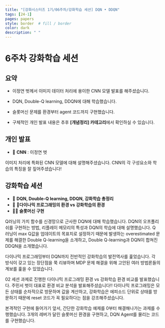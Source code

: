 ```yaml
---
title: "[강화시스터즈 1기/06주차/강화학습 세션] DQN • DDQN"
tags: [24-1]
pages: papers
style: border  # fill / border 
color: dark
description: " "
---
```


# 6주차 강화학습 세션

## 요약
- 이정연 벗께서 이미지 데이터 처리에 용이한 CNN 모델 발표를 해주셨습니다. 
- DQN, Double-Q learning, DDQN에 대해 학습했습니다. 
- 슬롯머신 문제를 환경부터 agent 코드까지 구현했습니다. 

- 구체적인 개인 발표 내용은 추후 **[개념정리] 카테고리**에서 확인하실 수 있습니다.  

## 개인 발표

- 📗 **CNN** : 이정연 벗

이미지 처리에 특화된 CNN 모델에 대해 설명해주셨습니다. CNN의 각 구성요소와 학습의 특징을 잘 짚어주셨습니다! 

## 강화학습 세션

- 📗 **DQN, Double-Q learning, DDQN, 강화학습 총정리**
- 📗 **다이나믹 프로그래밍의 환경 vs 강화학습의 환경**
- 👩‍💻 **슬롯머신 구현**

Q러닝의 가치 함수를 신경망으로 근사한 DQN에 대해 학습했습니다. DQN의 오프폴리쉬를 구현하는 방법, 리플레이 메모리의 특성과 DQN의 학습에 대해 설명했습니다. Q 러닝이 max Q값을 업데이트의 목표치로 설정하기 때문에 발생하는 overestimated 문제를 해결한 Double Q-learning을 소개하고, Double Q-learning과 DQN이 합쳐진 DDQN을 소개했습니다. 

다이나믹 프로그래밍부터 DQN까지 전반적인 강화학습의 발전역사를 훑었습니다. 각 방식이 갖고 있는 장단점을 쭉 리뷰하며 MDP 문제 해결을 위해 고안된 여러 방법론들의 계보를 훑을 수 있었습니다. 

02 세션 과제로 진행한 다이나믹 프로그래밍 환경 vs 강화학습 환경 비교를 발표했습니다. 주민서 벗이 대표로 환경 비교 분석을 발표해주셨습니다!! 다이나믹 프로그래밍은 모든 상태를 순차적으로 방문하며 값을 계산하고, 강화학습은 에피소드 단위로 상태를 방문하기 때문에 reset 코드가 꼭 필요하다는 점을 강조해주셨습니다. 

본격적인 구현에 들어가기 앞서, 간단한 강화학습 예제를 0부터 해결해나가는 과제를 수행했습니다. 3개의 레버가 달린 슬롯머신 환경을 구현하고, DQN Agent를 물리는 코드를 구현했습니다. 

